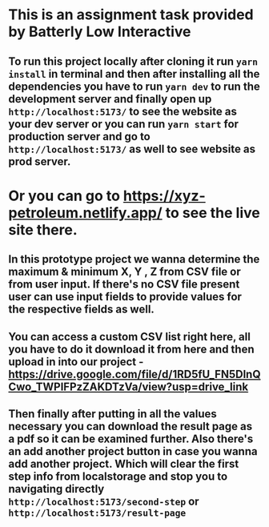 

# This is an assignment task provided by Batterly Low Interactive

## To run this project locally after cloning it run ```yarn install``` in terminal and then after installing all the dependencies you have to run ```yarn dev``` to run the development server and finally open up ```http://localhost:5173/``` to see the website as your dev server or you can run ```yarn start``` for production server and go to ```http://localhost:5173/``` as well to see website as prod server.

# Or you can go to https://xyz-petroleum.netlify.app/ to see the live site there.

## In this prototype project we wanna determine the maximum & minimum X, Y , Z from CSV file or from user input. If there's no CSV file present user can use input fields to provide values for the respective fields as well.

## You can access a custom CSV list right here, all you have to do it download it from here and then upload in into our project - https://drive.google.com/file/d/1RD5fU_FN5DlnQCwo_TWPIFPzZAKDTzVa/view?usp=drive_link

## Then finally after putting in all the values necessary you can download the result page as a pdf so it can be examined further. Also there's an add another project button in case you wanna add another project. Which will clear the first step info from localstorage and stop you to navigating directly ```http://localhost:5173/second-step``` or ```http://localhost:5173/result-page```
